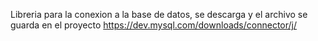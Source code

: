 Libreria para la conexion a la base de datos, se descarga y el archivo se guarda en el proyecto
https://dev.mysql.com/downloads/connector/j/


